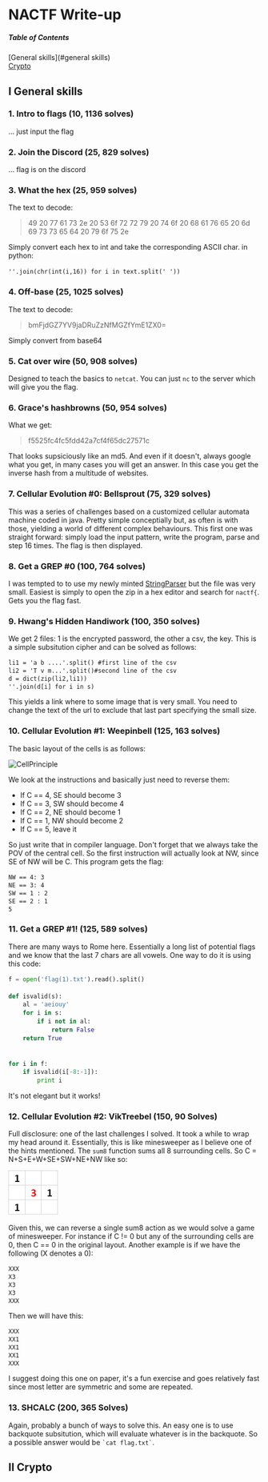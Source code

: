 # NACTF Write-up

##### Table of Contents  
[General skills](#general skills)  
[Crypto](#crypto)  

## I General skills

### 1. Intro to flags (10, 1136 solves)
... just input the flag

### 2. Join the Discord (25, 829 solves) 
... flag is on the discord

### 3. What the hex (25, 959 solves)
The text to decode:
>49 20 77 61 73 2e 20 53 6f 72 72 79 20 74 6f 20 68 61 76 65 20 6d 69 73 73 65 64 20 79 6f 75 2e

Simply convert each hex to int and take the corresponding ASCII char. in python:

```''.join(chr(int(i,16)) for i in text.split(' '))```

### 4. Off-base (25, 1025 solves)
The text to decode:
>bmFjdGZ7YV9jaDRuZzNfMGZfYmE1ZX0=

Simply convert from base64

### 5. Cat over wire (50, 908 solves)
Designed to teach the basics to ```netcat```. You can just ```nc``` to the server which will give you the flag.

### 6. Grace's hashbrowns (50, 954 solves)
What we get:
>f5525fc4fc5fdd42a7cf4f65dc27571c

That looks supsiciously like an md5. And even if it doesn't, always google what you get, in many cases you will get an answer. In this case you get the inverse hash from a multitude of websites.


### 7. Cellular Evolution #0: Bellsprout (75, 329 solves)
This was a series of challenges based on a customized cellular automata machine coded in java. Pretty simple conceptially but, as often is with those, yielding a world of different complex behaviours. This first one was straight forward: simply load the input pattern, write the program, parse and step 16 times. The flag is then displayed.


### 8. Get a GREP #0 (100, 764 solves)
I was tempted to to use my newly minted [StringParser](https://github.com/Gdasl/STT/blob/master/StringParser.py) but the file was very small. Easiest is simply to open the zip in a hex editor and search for ```nactf{```. Gets you the flag fast.

### 9. Hwang's Hidden Handiwork (100, 350 solves)
We get 2 files: 1 is the encrypted password, the other a csv, the key. This is a simple subsitution cipher and can be solved as follows:
```
li1 = 'a b ....'.split() #first line of the csv
li2 = 'T v m...'.split()#second line of the csv
d = dict(zip(li2,li1))
''.join(d[i] for i in s)
```
This yields a link where to some image that is very small. You need to change the text of the url to exclude that last part specifying the small size.


### 10. Cellular Evolution #1: Weepinbell (125, 163 solves)
The basic layout of the cells is as follows:

![CellPrinciple](https://github.com/Gdasl/CTFs/raw/master/NACTF2019/Images/cellPrinciple.png)

We look at the instructions and basically just need to reverse them:
- If C == 4, SE should become 3
- If C == 3, SW should become 4
- If C == 2, NE should become 1
- If C == 1, NW should become 2
- If C == 5, leave it

So just write that in compiler language. Don't forget that we always take the POV of the central cell. So the first instruction will actually look at NW, since SE of NW will be C. This program gets the flag:

```
NW == 4: 3
NE == 3: 4
SW == 1 : 2
SE == 2 : 1
5
```


### 11. Get a GREP #1! (125, 589 solves)
There are many ways to Rome here. Essentially a long list of potential flags and we know that the last 7 chars are all vowels. One way to do it is using this code:

```python
f = open('flag(1).txt').read().split()

def isvalid(s):
    al = 'aeiouy'
    for i in s:
        if i not in al:
            return False
    return True


for i in f:
    if isvalid(i[-8:-1]):
        print i
```
It's not elegant but it works!

### 12. Cellular Evolution #2: VikTreebel (150, 90 Solves)
Full disclosure: one of the last challenges I solved. It took a while to wrap my head around it. Essentially, this is like minesweeper as I believe one of the hints mentioned. The ```sum8``` function sums all 8 surrounding cells. So C = N+S+E+W+SE+SW+NE+NW like so:

![Sum8](https://github.com/Gdasl/CTFs/raw/master/NACTF2019/Images/sum8Ex.png)

Given this, we can reverse a single sum8 action as we would solve a game of minesweeper. For instance if C != 0 but any of the surrounding cells are 0, then C == 0 in the original layout. Another example is if we have the following (X denotes a 0):
```
XXX
X3
X3
X3
XXX
```
Then we will have this:
```
XXX
XX1
XX1
XX1
XXX
```
I suggest doing this one on paper, it's a fun exercise and goes relatively fast since most letter are symmetric and some are repeated.

### 13. SHCALC (200, 365 Solves)
Again, probably a bunch of ways to solve this. An easy one is to use backquote subsitution, which will evaluate whatever is in the backquote. So a possible answer would be ``` `cat flag.txt` ```.



## II Crypto


